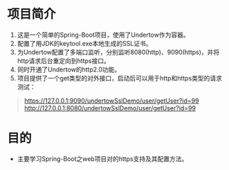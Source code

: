 # 项目简介
1. 这是一个简单的Spring-Boot项目，使用了Undertow作为容器。
2. 配置了用JDK的keytool.exe本地生成的SSL证书。
3. 为Undertow配置了多端口监听，分别监听8080(http)、9090(https)，并将http请求后台重定向到https接口。
4. 同时开通了Undertow的http2.0功能。
5. 项目提供了一个get类型的对外接口，启动后可以用于http和https类型的请求测试：
> https://127.0.0.1:9090/undertowSslDemo/user/getUser?id=99
> http://127.0.0.1:8080/undertowSslDemo/user/getUser?id=99
# 目的
- 主要学习Spring-Boot之web项目对的https支持及其配置方法。
